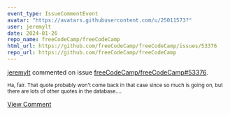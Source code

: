 ```yaml
---
event_type: IssueCommentEvent
avatar: "https://avatars.githubusercontent.com/u/25011573?"
user: jeremylt
date: 2024-01-26
repo_name: freeCodeCamp/freeCodeCamp
html_url: https://github.com/freeCodeCamp/freeCodeCamp/issues/53376
repo_url: https://github.com/freeCodeCamp/freeCodeCamp
---
```


<a href='https://github.com/jeremylt' target='_blank'>jeremylt</a> commented on issue <a href='https://github.com/freeCodeCamp/freeCodeCamp/issues/53376' target='_blank'>freeCodeCamp/freeCodeCamp#53376</a>.

<small>Ha, fair. That quote probably won't come back in that case since so much is going on, but there are lots of other quotes in the database....</small>

<a href='https://github.com/freeCodeCamp/freeCodeCamp/issues/53376' target='_blank'>View Comment</a>